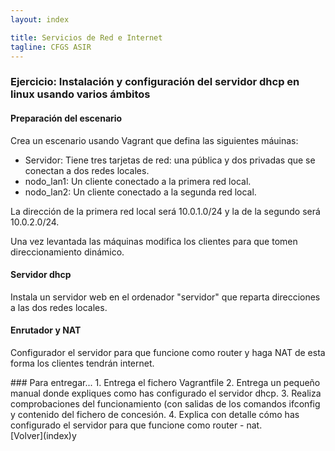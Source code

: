 ```yaml
---
layout: index

title: Servicios de Red e Internet
tagline: CFGS ASIR
---
```

### Ejercicio: Instalación y configuración del servidor dhcp en linux usando varios ámbitos

#### Preparación del escenario

Crea un escenario usando Vagrant que defina las siguientes máuinas:

* Servidor: Tiene tres tarjetas de red: una pública y dos privadas que se conectan a dos redes locales.
* nodo_lan1: Un cliente conectado a la primera red local.
* nodo_lan2: Un cliente conectado a la segunda red local.

La dirección de la primera red local será 10.0.1.0/24 y la de la segundo será 10.0.2.0/24.

Una vez levantada las máquinas modifica los clientes para que tomen direccionamiento dinámico.

#### Servidor dhcp

Instala un servidor web en el ordenador "servidor" que reparta direcciones a las dos redes locales.

#### Enrutador y NAT

Configurador el servidor para que funcione como router y haga NAT de esta forma los clientes tendrán internet.

<div class='ejercicios' markdown='1'>
### Para entregar...
1. Entrega el fichero Vagrantfile 
2. Entrega un pequeño manual donde expliques como has configurado el servidor dhcp.
3. Realiza comprobaciones del funcionamiento (con salidas de los comandos ifconfig y contenido del fichero de concesión.
4. Explica con detalle cómo has configurado el servidor para que funcione como router - nat.
</div>
[Volver](index)y

